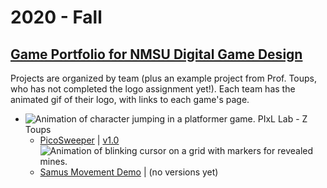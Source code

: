 # 2020 - Fall
## [Game Portfolio for NMSU Digital Game Design](/../index.md)

Projects are organized by team (plus an example project from Prof. Toups, who has not completed the logo assignment yet!). Each team has the animated gif of their logo, with links to each game's page. 

 * ![Animation of character jumping in a platformer game.](/logos/samusmove-jump_all_collisions.gif) PIxL Lab - Z Toups
   * [PicoSweeper](/ztoups/picosweeperv1_0.html) | [v1.0](/ztoups/picosweeperv1_0.html)
   ![Animation of blinking cursor on a grid with markers for revealed mines.](/ztoups/picosweeper-some_cleared.gif)
   * [Samus Movement Demo](/ztoups/samusmovev0_3.html) | (no versions yet)

 